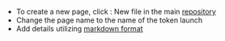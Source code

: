 - To create a new page, click : New file in the main [repository](https://github.com/badtokenlaunch/badtokenlaunch.github.io/new/master)
- Change the page name to the name of the token launch
- Add details utilizing [markdown format](https://github.com/adam-p/markdown-here/wiki/Markdown-Cheatsheet)
